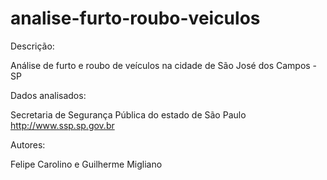 # analise-furto-roubo-veiculos

Descrição:

Análise de furto e roubo de veículos na cidade de São José dos Campos - SP

Dados analisados:

Secretaria de Segurança Pública do estado de São Paulo
http://www.ssp.sp.gov.br

Autores:

Felipe Carolino e
Guilherme Migliano
